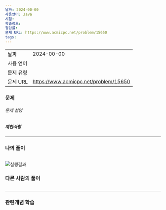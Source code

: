 ```yaml
---
날짜: 2024-00-00
사용언어: Java
시험: 
학습정도: 
정답률: 
문제 URL: https://www.acmicpc.net/problem/15650
tags:
---
```

|        |                                       |
| ------ | ------------------------------------- |
| 날짜     | 2024-00-00                            |
| 사용 언어  |                                       |
| 문제 유형  |                                       |
| 문제 URL | https://www.acmicpc.net/problem/15650 |



### 문제

###### 문제 설명


##### 제한사항


---

### 나의 풀이

```java

```

![실행결과](/assets/CodingTest/B.png)
### 다른 사람의 풀이

```java

```

---
### 관련개념 학습
